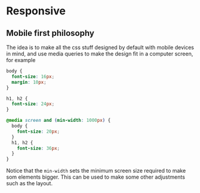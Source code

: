 # Responsive

## Mobile first philosophy

The idea is to make all the css stuff designed by default with mobile devices in mind, and use media queries to make the design fit in a computer screen, for example

```css
body {
  font-size: 16px;
  margin: 10px;
}

h1, h2 {
  font-size: 24px;
}

@media screen and (min-width: 1000px) {
  body {
    font-size: 20px;
  }
  h1, h2 {
    font-size: 36px;
  }
}
```

Notice that the `min-width` sets the minimum screen size required to make som elements bigger. This can be used to make some other adjustments such as the layout.
